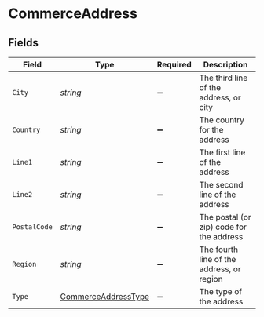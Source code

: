 # CommerceAddress


## Fields

| Field                                                             | Type                                                              | Required                                                          | Description                                                       |
| ----------------------------------------------------------------- | ----------------------------------------------------------------- | ----------------------------------------------------------------- | ----------------------------------------------------------------- |
| `City`                                                            | *string*                                                          | :heavy_minus_sign:                                                | The third line of the address, or city                            |
| `Country`                                                         | *string*                                                          | :heavy_minus_sign:                                                | The country for the address                                       |
| `Line1`                                                           | *string*                                                          | :heavy_minus_sign:                                                | The first line of the address                                     |
| `Line2`                                                           | *string*                                                          | :heavy_minus_sign:                                                | The second line of the address                                    |
| `PostalCode`                                                      | *string*                                                          | :heavy_minus_sign:                                                | The postal (or zip) code for the address                          |
| `Region`                                                          | *string*                                                          | :heavy_minus_sign:                                                | The fourth line of the address, or region                         |
| `Type`                                                            | [CommerceAddressType](../../models/shared/CommerceAddressType.md) | :heavy_minus_sign:                                                | The type of the address                                           |